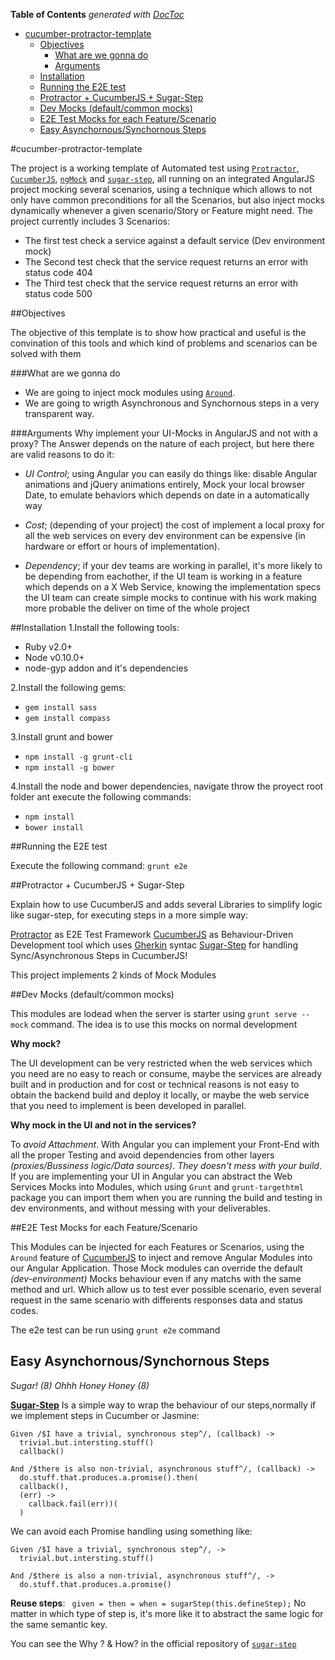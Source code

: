 **Table of Contents**  *generated with [DocToc](http://doctoc.herokuapp.com/)*

- [cucumber-protractor-template](#)
  - [Objectives](#)
    - [What are we gonna do](#)
    - [Arguments](#)
  - [Installation](#)
  - [Running the E2E test](#)
  - [Protractor + CucumberJS + Sugar-Step](#)
  - [Dev Mocks (default/common mocks)](#)
  - [E2E Test Mocks for each Feature/Scenario](#)
  - [Easy Asynchornous/Synchornous Steps](#)




#cucumber-protractor-template

The project is a working template of Automated test using [`Protractor`](https://github.com/angular/protractor), [`CucumberJS`](https://github.com/cucumber/cucumber-js/), [`ngMock`](https://docs.angularjs.org/api/ngMock) and [`sugar-step`](https://github.com/ldegen/sugar-step), all running on an integrated AngularJS project mocking several scenarios, using a technique which allows to not only have common preconditions for all the Scenarios, but also inject mocks dynamically whenever a given scenario/Story or Feature might need.
The project currently includes 3 Scenarios:
 - The first test check a service against a default service (Dev environment mock)
 - The Second test check that the service request returns an error with status code 404
 - The Third test check that the service request returns an error with status code 500


##Objectives

The objective of this template is to show how practical and useful is the convination of this tools and which kind of problems and scenarios can be solved with them

###What are we gonna do
* We are going to inject mock modules using [`Around`](https://github.com/cucumber/cucumber/wiki/Hooks).
* We are going to wrigth Asynchronous and Synchornous steps in a very transparent way.

###Arguments
Why implement your UI-Mocks in AngularJS and not with a proxy?
The Answer depends on the nature of each project, but here there are valid reasons to do it:

- *UI Control*; using Angular you can easily do things like: disable Angular animations  and jQuery animations entirely, Mock your local browser Date, to emulate behaviors which depends on date in a automatically way

- *Cost*; (depending of your project) the cost of implement a local proxy for all the web services on every dev environment can be expensive (in hardware or effort or hours of implementation).

- *Dependency*; if your dev teams are working in parallel, it's more likely to be depending from eachother, if the UI team is working in a feature which depends on a X Web Service, knowing the implementation specs the UI team can create simple mocks to continue with his work making more probable the deliver on time of the whole project

##Installation
1.Install the following tools:
  - Ruby v2.0+
  - Node v0.10.0+
  - node-gyp addon and it's dependencies

2.Install the following gems:
   - `gem install sass`
   - `gem install compass`

3.Install grunt and bower
  - `npm install -g grunt-cli`
  - `npm install -g bower`

4.Install the node and bower dependencies, navigate throw the proyect root folder ant execute the following commands:
  - `npm install`
  - `bower install`

##Running the E2E test

Execute the following command:
`grunt e2e`

##Protractor + CucumberJS + Sugar-Step

Explain how to use CucumberJS and adds several Libraries to simplify logic like sugar-step, for executing steps in a more simple way:

[Protractor](https://github.com/angular/protractor) as  E2E Test Framework
[CucumberJS](https://github.com/cucumber/cucumber-js/) as Behaviour-Driven Development tool which uses [Gherkin](https://github.com/cucumber/cucumber/wiki/Gherkin) syntac
[Sugar-Step](https://github.com/ldegen/sugar-step)  for handling Sync/Asynchronous Steps in CucumberJS!

This project implements 2 kinds of Mock Modules

##Dev Mocks (default/common mocks)

This modules are lodead when the server is starter using `grunt serve --mock` command.
The idea is to use this mocks on normal development

**Why mock?**

  The UI development can be very restricted when the web services which you need are no easy to reach or consume, maybe the services are already built and in production and for cost or technical reasons is not easy to obtain the backend build and deploy it locally, or maybe the web service that you need to implement is been developed in parallel.

**Why mock in the UI and not in the services?**

  To *avoid Attachment*. With Angular you can implement your Front-End with all the proper Testing and avoid dependencies from other layers _(proxies/Bussiness logic/Data sources)_.
  *They doesn't mess with your build*. If you are implementing your UI in Angular you can abstract the Web Services Mocks into Modules, which using `Grunt` and `grunt-targethtml` package you can import them when you are running the build and testing in dev environments, and without messing with your deliverables.


##E2E Test Mocks for each Feature/Scenario

This Modules can be injected for each Features or Scenarios, using the `Around` feature of [CucumberJS](https://github.com/cucumber/cucumber-js/) to inject and remove Angular Modules into our Angular Application.
Those Mock modules can override the default *(dev-environment)* Mocks behaviour even if any matchs with the same method and url. Which allow us to test ever possible scenario, even several request in the same scenario with differents responses data and status codes.

The e2e test can be run using `grunt e2e` command


## Easy Asynchornous/Synchornous Steps
_*Sugar! (8) Ohhh Honey Honey (8)*_

**[Sugar-Step](https://github.com/ldegen/sugar-step)** Is a simple way to wrap the behaviour of our steps,normally if we implement steps in Cucumber or Jasmine:

```
Given /$I have a trivial, synchronous step^/, (callback) ->
  trivial.but.intersting.stuff()
  callback()

And /$there is also non-trivial, asynchronous stuff^/, (callback) ->
  do.stuff.that.produces.a.promise().then(
  callback(),
  (err) ->
    callback.fail(err))(
  )
```

We can avoid each Promise handling using something like:

```
Given /$I have a trivial, synchronous step^/, ->
  trivial.but.intersting.stuff()

And /$there is also a non-trivial, asynchronous stuff^/, ->
  do.stuff.that.produces.a.promise()
```
**Reuse steps**: ` given = then = when = sugarStep(this.defineStep);`
No matter in which type of step is, it's more like it to abstract the same logic for the same semantic key.

You can see the Why ? & How? in the official repository of [`sugar-step`](https://github.com/ldegen/sugar-step)
